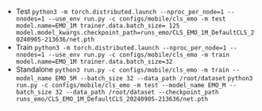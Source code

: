 - Test
    `python3 -m torch.distributed.launch --nproc_per_node=1 --nnodes=1 --use_env run.py -c configs/mobile/cls_emo -m test model.name=EMO_1M trainer.data.batch_size= 125 model.model_kwargs.checkpoint_path=runs_emo/CLS_EMO_1M_DefaultCLS_20240905-213636/net.pth`
- Train
    `python3 -m torch.distributed.launch --nproc_per_node=1 --nnodes=1 --use_env run.py -c configs/mobile/cls_emo -m train model.name=EMO_1M trainer.data.batch_size=32`
- Standalone
    `python3 run.py -c configs/mobile/cls_emo -m train --model_name EMO_5M --batch_size 32 --data_path /root/dataset`
    `python3 run.py -c configs/mobile/cls_emo -m test --model_name EMO_M --batch_size 32 --data_path /root/dataset --checkpoint_path runs_emo/CLS_EMO_1M_DefaultCLS_20240905-213636/net.pth`